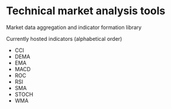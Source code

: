 # Technical market analysis tools
Market data aggregation and indicator formation library

Currently hosted indicators (alphabetical order)
 - CCI
 - DEMA
 - EMA
 - MACD
 - ROC
 - RSI
 - SMA
 - STOCH
 - WMA
